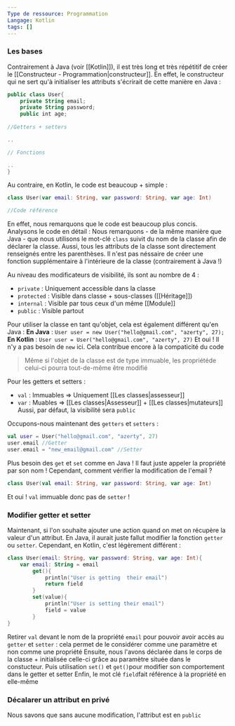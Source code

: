 ```yaml
---
Type de ressource: Programmation
Langage: Kotlin
tags: []
---
```

### Les bases
Contrairement à Java (voir [[Kotlin]]), il est très long et très répétitif de créer le [[Constructeur - Programmation|constructeur]]. En effet, le constructeur qui ne sert qu'à initialiser les attributs s'écrirait de cette manière en Java :
```Kotlin
public class User{
	private String email;
	private String password;
	public int age;
	
//Getters + setters

..

// Fonctions

..
}
```
Au contraire, en Kotlin, le code est beaucoup + simple :
```Kotlin
class User(var email: String, var password: String, var age: Int)

//Code référence
```
En effet, nous remarquons que le code est beaucoup plus concis. Analysons le code en détail : Nous remarquons -  de la même manière que Java - que nous utilisons le mot-clé `class` suivit du nom de la classe afin de déclarer la classe. Aussi, tous les attributs de la classe sont directement renseignés entre les parenthèses. Il n'est pas néssaire de créer une fonction supplémentaire à l'intérieure de la classe (contrairement à Java !)

Au niveau des modificateurs de visibilité, ils sont au nombre de 4 :
- `private` : Uniquement accessible dans la classe
- `protected` : Visible dans classe + sous-classes ([[Héritage]])
- `internal` : Visible par tous ceux d'un même [[Module]]
- `public` : Visible partout

Pour utiliser la classe en tant qu'objet, cela est également différent qu'en Java :
**En Java** : `User user = new User("hello@gmail.com", "azerty", 27);` 
**En Kotlin** : `User user = User("hello@gmail.com", "azerty", 27)`
Et oui ! Il n'y a pas besoin de `new` ici. Cela contribue encore à la compaticité du code
> Même si l'objet de la classe est de type immuable, les propriétéde celui-ci pourra tout-de-même être modifié

Pour les getters et setters :
- `val` : Immuables => Uniquement [[Les classes|assesseur]]
- `var` : Muables => [[Les classes|Assesseur]] + [[Les classes|mutateurs]]
Aussi, par défaut, la visibilité sera `public`

Occupons-nous maintenant des `getters` et `setters` :
```Kotlin
val user = User("hello@gmail.com", "azerty", 27)
user.email //Getter
user.email = "new_email@gmail.com" //Setter
```
Plus besoin des `get` et `set` comme en Java ! Il faut juste appeler la propriété par son nom ! Cependant, comment vérifier la modification de l'email ?
```Kotlin
class User(val email: String, var password: String, var age: Int)
```
Et oui ! `val` immuable donc pas de `setter` !

### Modifier getter et setter
Maintenant, si l'on souhaite ajouter une action quand on met on récupère la valeur d'un attribut. En Java, il aurait juste fallut modifier la fonction `getter` ou `setter`. Cependant, en Kotlin, c'est légèrement différent :
```Kotlin
class User(email: String, var password: String, var age: Int){
	var email: String = email
		get(){
			println("User is getting  their email")
			return field
		}
		set(value){
			println("User is setting their email")
			field = value
		}
}
```
Retirer `val` devant le nom de la propriété `email` pour pouvoir avoir accès au `getter` et `setter` : cela permet de le considérer comme une paramètre et non comme une propriété
Ensuite, nous l'avons déclarée dans le corps de la classe + initialisée celle-ci grâce au paramètre située dans le constucteur. Puis utilisation `set()` et `get()`pour modifier son comportement dans le getter et setter
Enfin, le mot clé `field`fait référence à la propriété en elle-même

### Décalarer un attribut en privé
Nous savons que sans aucune modification, l'attribut est en `public`